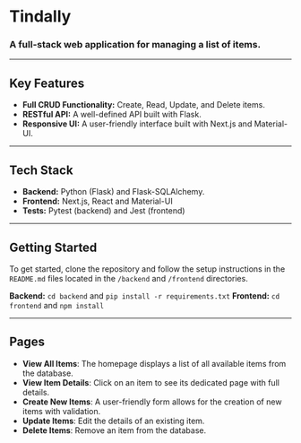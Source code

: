 # Tindally

### A full-stack web application for managing a list of items.

---

## Key Features

- **Full CRUD Functionality:** Create, Read, Update, and Delete items.
- **RESTful API:** A well-defined API built with Flask.
- **Responsive UI:** A user-friendly interface built with Next.js and Material-UI.

---

## Tech Stack

- **Backend:** Python (Flask) and Flask-SQLAlchemy.
- **Frontend:** Next.js, React and Material-UI
- **Tests:** Pytest (backend) and Jest (frontend)

---

## Getting Started

To get started, clone the repository and follow the setup instructions in the `README.md` files located in the `/backend` and `/frontend` directories.

**Backend:** `cd backend` and `pip install -r requirements.txt`
**Frontend:** `cd frontend` and `npm install`

---

## Pages

- **View All Items**: The homepage displays a list of all available items from the database.
- **View Item Details**: Click on an item to see its dedicated page with full details.
- **Create New Items**: A user-friendly form allows for the creation of new items with validation.
- **Update Items**: Edit the details of an existing item.
- **Delete Items**: Remove an item from the database.
